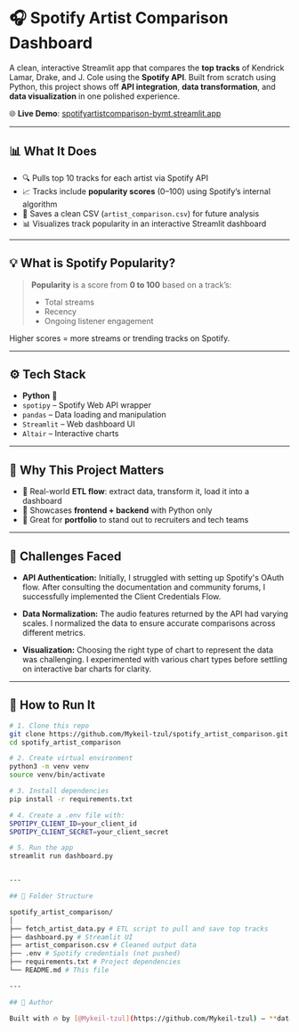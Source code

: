 # 🎧 Spotify Artist Comparison Dashboard

A clean, interactive Streamlit app that compares the **top tracks** of Kendrick Lamar, Drake, and J. Cole using the **Spotify API**. Built from scratch using Python, this project shows off **API integration**, **data transformation**, and **data visualization** in one polished experience.

🌐 **Live Demo**: [spotifyartistcomparison-bymt.streamlit.app](https://spotifyartistcomparison-bymt.streamlit.app/)

---

## 📊 What It Does

- 🔍 Pulls top 10 tracks for each artist via Spotify API
- 📈 Tracks include **popularity scores** (0–100) using Spotify’s internal algorithm
- 💾 Saves a clean CSV (`artist_comparison.csv`) for future analysis
- 📊 Visualizes track popularity in an interactive Streamlit dashboard

---

## 💡 What is Spotify Popularity?

> **Popularity** is a score from **0 to 100** based on a track’s:
> - Total streams
> - Recency
> - Ongoing listener engagement

Higher scores = more streams or trending tracks on Spotify.

---

## ⚙️ Tech Stack

- **Python** 🐍
- `spotipy` – Spotify Web API wrapper
- `pandas` – Data loading and manipulation
- `Streamlit` – Web dashboard UI
- `Altair` – Interactive charts

---

## 🧠 Why This Project Matters

- 🚀 Real-world **ETL flow**: extract data, transform it, load it into a dashboard
- 🎨 Showcases **frontend + backend** with Python only
- 📁 Great for **portfolio** to stand out to recruiters and tech teams

---

## 🧠 Challenges Faced

- **API Authentication:** Initially, I struggled with setting up Spotify's OAuth flow. After consulting the documentation and community forums, I successfully implemented the Client Credentials Flow.

- **Data Normalization:** The audio features returned by the API had varying scales. I normalized the data to ensure accurate comparisons across different metrics.

- **Visualization:** Choosing the right type of chart to represent the data was challenging. I experimented with various chart types before settling on interactive bar charts for clarity.

---

## 🚀 How to Run It

```bash
# 1. Clone this repo
git clone https://github.com/Mykeil-tzul/spotify_artist_comparison.git
cd spotify_artist_comparison

# 2. Create virtual environment
python3 -m venv venv
source venv/bin/activate

# 3. Install dependencies
pip install -r requirements.txt

# 4. Create a .env file with:
SPOTIPY_CLIENT_ID=your_client_id
SPOTIPY_CLIENT_SECRET=your_client_secret

# 5. Run the app
streamlit run dashboard.py


---

## 📁 Folder Structure

spotify_artist_comparison/
│
├── fetch_artist_data.py # ETL script to pull and save top tracks
├── dashboard.py # Streamlit UI
├── artist_comparison.csv # Cleaned output data
├── .env # Spotify credentials (not pushed)
├── requirements.txt # Project dependencies
└── README.md # This file

---

## 💼 Author

Built with 🔥 by [@Mykeil-tzul](https://github.com/Mykeil-tzul) — **data engineer in the making & former hooper blending tech + music + data**.  

